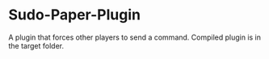 # Sudo-Paper-Plugin
A plugin that forces other players to send a command.
Compiled plugin is in the target folder.
